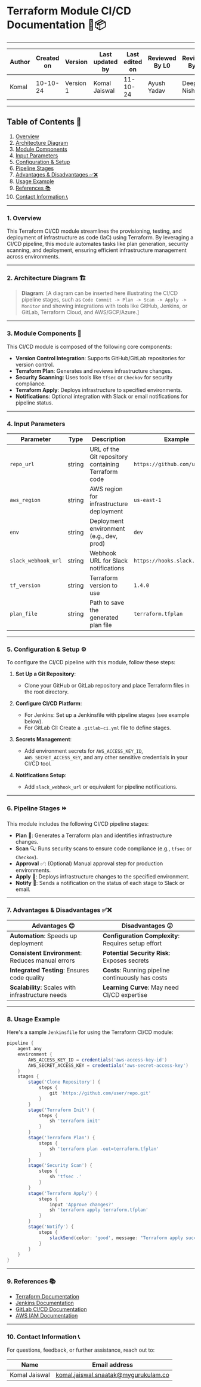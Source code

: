 # Terraform Module CI/CD Documentation 🚀📦

---

| Author      | Created on | Version   | Last updated by | Last edited on | Reviewed By L0 | Reviewed By L1 | Reviewed By L2 |
|-------------|------------|-----------|-----------------|----------------|----------------|----------------|----------------| 
| Komal       | 10-10-24   | Version 1 | Komal Jaiswal   | 11-10-24       | Ayush Yadav    | Deepak Nishad  | Anjali Kaushal |

---


## Table of Contents 📑
1. [Overview](#overview)
2. [Architecture Diagram](#architecture-diagram)
3. [Module Components](#module-components)
4. [Input Parameters](#input-parameters)
5. [Configuration & Setup](#configuration--setup)
6. [Pipeline Stages](#pipeline-stages)
7. [Advantages & Disadvantages ✅❌](#advantages--disadvantages)
8. [Usage Example](#usage-example)
9. [References 📚](#references)
10. [Contact Information 📞](#contact-information)


---

### 1. Overview <a name="overview"></a>

This Terraform CI/CD module streamlines the provisioning, testing, and deployment of infrastructure as code (IaC) using Terraform. By leveraging a CI/CD pipeline, this module automates tasks like plan generation, security scanning, and deployment, ensuring efficient infrastructure management across environments. 

---

### 2. Architecture Diagram 🏗️ <a name="architecture-diagram"></a>

> **Diagram**: [A diagram can be inserted here illustrating the CI/CD pipeline stages, such as `Code Commit -> Plan -> Scan -> Apply -> Monitor` and showing integrations with tools like GitHub, Jenkins, or GitLab, Terraform Cloud, and AWS/GCP/Azure.]

---

### 3. Module Components 🧩 <a name="module-components"></a>

This CI/CD module is composed of the following core components:

- **Version Control Integration**: Supports GitHub/GitLab repositories for version control.
- **Terraform Plan**: Generates and reviews infrastructure changes.
- **Security Scanning**: Uses tools like `tfsec` or `Checkov` for security compliance.
- **Terraform Apply**: Deploys infrastructure to specified environments.
- **Notifications**: Optional integration with Slack or email notifications for pipeline status.

---

### 4. Input Parameters <a name="input-parameters"></a>

| Parameter                | Type     | Description                                         | Example                    |
|--------------------------|----------|-----------------------------------------------------|----------------------------|
| `repo_url`               | string   | URL of the Git repository containing Terraform code | `https://github.com/user/repo` |
| `aws_region`             | string   | AWS region for infrastructure deployment            | `us-east-1`                |
| `env`                    | string   | Deployment environment (e.g., dev, prod)            | `dev`                      |
| `slack_webhook_url`      | string   | Webhook URL for Slack notifications                 | `https://hooks.slack.com/...` |
| `tf_version`             | string   | Terraform version to use                            | `1.4.0`                    |
| `plan_file`              | string   | Path to save the generated plan file                | `terraform.tfplan`         |

---

### 5. Configuration & Setup ⚙️ <a name="configuration--setup"></a>

To configure the CI/CD pipeline with this module, follow these steps:

1. **Set Up a Git Repository**:
   - Clone your GitHub or GitLab repository and place Terraform files in the root directory.
   
2. **Configure CI/CD Platform**:
   - For Jenkins: Set up a Jenkinsfile with pipeline stages (see example below).
   - For GitLab CI: Create a `.gitlab-ci.yml` file to define stages.
   
3. **Secrets Management**:
   - Add environment secrets for `AWS_ACCESS_KEY_ID`, `AWS_SECRET_ACCESS_KEY`, and any other sensitive credentials in your CI/CD tool.

4. **Notifications Setup**:
   - Add `slack_webhook_url` or equivalent for pipeline notifications.

---

### 6. Pipeline Stages ⏩ <a name="pipeline-stages"></a>

This module includes the following CI/CD pipeline stages:

- **Plan** 📝: Generates a Terraform plan and identifies infrastructure changes.
- **Scan** 🔍: Runs security scans to ensure code compliance (e.g., `tfsec` or `Checkov`).
- **Approval** ✅: (Optional) Manual approval step for production environments.
- **Apply** 🚀: Deploys infrastructure changes to the specified environment.
- **Notify** 🔔: Sends a notification on the status of each stage to Slack or email.

---

### 7. Advantages & Disadvantages ✅❌ <a name="advantages--disadvantages"></a>

| Advantages 😊                                      | Disadvantages 😕                                      |
|---------------------------------------------------|-------------------------------------------------------|
| **Automation**: Speeds up deployment              | **Configuration Complexity**: Requires setup effort    |
| **Consistent Environment**: Reduces manual errors | **Potential Security Risk**: Exposes secrets          |
| **Integrated Testing**: Ensures code quality      | **Costs**: Running pipeline continuously has costs    |
| **Scalability**: Scales with infrastructure needs | **Learning Curve**: May need CI/CD expertise          |

---

### 8. Usage Example <a name="usage-example"></a>

Here's a sample `Jenkinsfile` for using the Terraform CI/CD module:

```groovy
pipeline {
    agent any
    environment {
        AWS_ACCESS_KEY_ID = credentials('aws-access-key-id')
        AWS_SECRET_ACCESS_KEY = credentials('aws-secret-access-key')
    }
    stages {
        stage('Clone Repository') {
            steps {
                git 'https://github.com/user/repo.git'
            }
        }
        stage('Terraform Init') {
            steps {
                sh 'terraform init'
            }
        }
        stage('Terraform Plan') {
            steps {
                sh 'terraform plan -out=terraform.tfplan'
            }
        }
        stage('Security Scan') {
            steps {
                sh 'tfsec .'
            }
        }
        stage('Terraform Apply') {
            steps {
                input 'Approve changes?'
                sh 'terraform apply terraform.tfplan'
            }
        }
        stage('Notify') {
            steps {
                slackSend(color: 'good', message: "Terraform apply successful.")
            }
        }
    }
}
```

---

### 9. References 📚 <a name="references"></a>

- [Terraform Documentation](https://www.terraform.io/docs/index.html)
- [Jenkins Documentation](https://www.jenkins.io/doc/)
- [GitLab CI/CD Documentation](https://docs.gitlab.com/ee/ci/)
- [AWS IAM Documentation](https://docs.aws.amazon.com/IAM/latest/UserGuide/introduction.html)

---

### 10. Contact Information 📞 <a name="contact-information"></a>

For questions, feedback, or further assistance, reach out to:

| Name          | Email address                        |
|---------------|-------------------------------------|
| Komal Jaiswal | komal.jaiswal.snaatak@mygurukulam.co |
